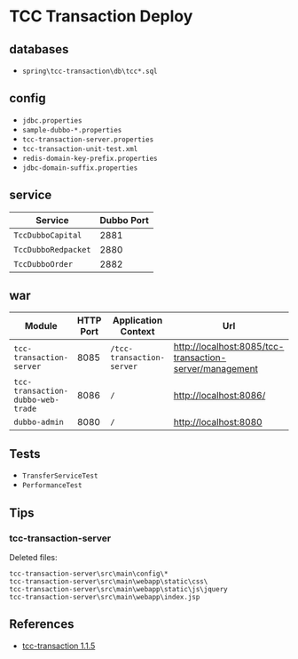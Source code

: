 # TCC Transaction Deploy

## databases
- `spring\tcc-transaction\db\tcc*.sql`

## config
- `jdbc.properties`
- `sample-dubbo-*.properties`
- `tcc-transaction-server.properties`
- `tcc-transaction-unit-test.xml`
- `redis-domain-key-prefix.properties`
- `jdbc-domain-suffix.properties`

## service

Service | Dubbo Port 
----|----
`TccDubboCapital` | 2881
`TccDubboRedpacket` | 2880
`TccDubboOrder` | 2882

## war

Module | HTTP Port | Application Context | Url
---|---|---|------
`tcc-transaction-server` | 8085 | `/tcc-transaction-server` | [http://localhost:8085/tcc-transaction-server/management](http://localhost:8085/tcc-transaction-server/management)
`tcc-transaction-dubbo-web-trade` | 8086 | `/` | [http://localhost:8086/](http://localhost:8086/)
`dubbo-admin` | 8080 | `/` | [http://localhost:8080](http://localhost:8080)

## Tests
- `TransferServiceTest`
- `PerformanceTest`

## Tips
### tcc-transaction-server
Deleted files:
```
tcc-transaction-server\src\main\config\*
tcc-transaction-server\src\main\webapp\static\css\
tcc-transaction-server\src\main\webapp\static\js\jquery
tcc-transaction-server\src\main\webapp\index.jsp
```

## References
- [tcc-transaction 1.1.5](https://github.com/changmingxie/tcc-transaction/tree/master)